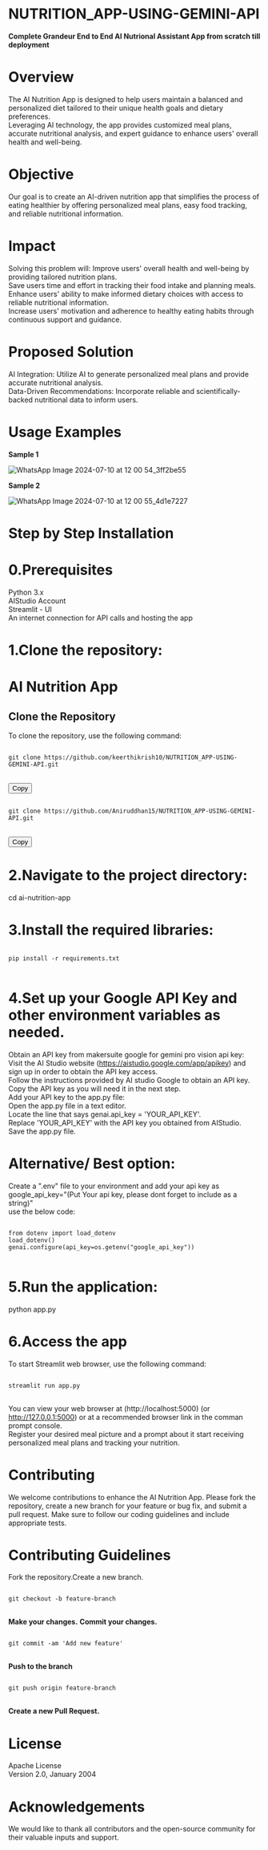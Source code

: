 # NUTRITION_APP-USING-GEMINI-API
**Complete Grandeur End to End AI Nutrional Assistant App from scratch till deployment**

# Overview
The AI Nutrition App is designed to help users maintain a balanced and personalized diet tailored to their unique health goals and dietary preferences.<br/>Leveraging AI technology, the app provides customized meal plans, accurate nutritional analysis, and expert guidance to enhance users' overall health and well-being.

# Objective
Our goal is to create an AI-driven nutrition app that simplifies the process of eating healthier by offering personalized meal plans, easy food tracking, and reliable nutritional information.

# Impact
Solving this problem will:
Improve users' overall health and well-being by providing tailored nutrition plans. <br/>
Save users time and effort in tracking their food intake and planning meals. <br/>
Enhance users' ability to make informed dietary choices with access to reliable nutritional information. <br/>
Increase users' motivation and adherence to healthy eating habits through continuous support and guidance. <br/>

# Proposed Solution
AI Integration: Utilize AI to generate personalized meal plans and provide accurate nutritional analysis. <br/>
Data-Driven Recommendations: Incorporate reliable and scientifically-backed nutritional data to inform users. <br/>

# Usage Examples
**Sample 1** <br/>

![WhatsApp Image 2024-07-10 at 12 00 54_3ff2be55](https://github.com/user-attachments/assets/0ee0c07d-560c-4b44-a1b4-27e0f6e59330)

**Sample 2** <br/>

![WhatsApp Image 2024-07-10 at 12 00 55_4d1e7227](https://github.com/user-attachments/assets/943c5884-7fb5-44b3-8975-d9307d27e54b)


# Step by Step Installation

# 0.**Prerequisites**
Python 3.x <br/>
AIStudio Account <br/>
Streamlit - UI <br/>
An internet connection for API calls and hosting the app <br/>

# 1.**Clone the repository:** 
# AI Nutrition App

## Clone the Repository

To clone the repository, use the following command:

<pre>
<code id="clone-code-keerthi">
git clone https://github.com/keerthikrish10/NUTRITION_APP-USING-GEMINI-API.git
</code>
</pre>

<button onclick="copyCode('clone-code-keerthi')">Copy</button>

<pre>
<code id="clone-code-aniruddhan">
git clone https://github.com/Aniruddhan15/NUTRITION_APP-USING-GEMINI-API.git
</code>
</pre>

<button onclick="copyCode('clone-code-aniruddhan')">Copy</button>


# 2.**Navigate to the project directory:** 
cd ai-nutrition-app

# 3.**Install the required libraries:** <br/>
<pre>
<code id="install-code">
pip install -r requirements.txt
</code>
</pre>

# 4.**Set up your Google API Key and other environment variables as needed.** <br/>
Obtain an API key from makersuite google for gemini pro vision api key: <br/>
Visit the AI Studio website (https://aistudio.google.com/app/apikey) and sign up in order to obtain the API key access. <br/>
Follow the instructions provided by AI studio Google to obtain an API key.<br/>
Copy the API key as you will need it in the next step.<br/>
Add your API key to the app.py file:<br/>
Open the app.py file in a text editor.<br/>
Locate the line that says genai.api_key = 'YOUR_API_KEY'.<br/>
Replace 'YOUR_API_KEY' with the API key you obtained from AIStudio.<br/>
Save the app.py file.

# Alternative/ Best option:
Create a ".env" file to your environment and add your api key as google_api_key="(Put Your api key, please dont forget to include as a string)" <br/>
use the below code: 
<pre>
<code id="Loading-api">
from dotenv import load_dotenv
load_dotenv()
genai.configure(api_key=os.getenv("google_api_key"))
</code>
</pre>


# 5.**Run the application:** <br/>
python app.py

 # 6.**Access the app** 
To start Streamlit web browser, use the following command:
<pre>
<code id="start-streamlit">
streamlit run app.py
</code>
</pre>
You can view your web browser at (http://localhost:5000) (or http://127.0.0.1:5000) or at a recommended browser link in the comman prompt console. <br/>
Register your desired meal picture and a prompt about it start receiving personalized meal plans and tracking your nutrition.

# **Contributing** 
We welcome contributions to enhance the AI Nutrition App. Please fork the repository, create a new branch for your feature or bug fix, and submit a pull request. Make sure to follow our coding guidelines and include appropriate tests.

# **Contributing Guidelines**
Fork the repository.Create a new branch.
<pre>
<code id="Fork the repository">
git checkout -b feature-branch
</code>
</pre>

**Make your changes.**
**Commit your changes.**
<pre>
<code id="Commit the changes">
git commit -am 'Add new feature'
</code>
</pre>

**Push to the branch** 
<pre>
<code id="Push to origin">
git push origin feature-branch
</code>
</pre>

**Create a new Pull Request.**

# **License**
Apache License <br/>
Version 2.0, January 2004

# **Acknowledgements**
We would like to thank all contributors and the open-source community for their valuable inputs and support.
